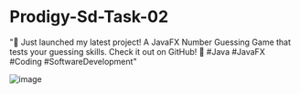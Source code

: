 # Prodigy-Sd-Task-02
"🚀 Just launched my latest project! A JavaFX Number Guessing Game that tests your guessing skills. Check it out on GitHub! 🚀 #Java #JavaFX #Coding #SoftwareDevelopment"


![image](https://github.com/shruti-875/Prodigy-Sd-Task-02/assets/107703680/d4e8e2d8-f248-4759-ab87-00add160feae)

